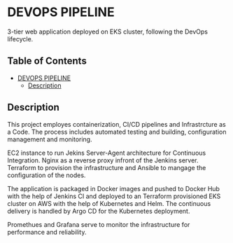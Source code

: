 # DEVOPS PIPELINE
3-tier web application deployed on EKS cluster, following the DevOps lifecycle.

## Table of Contents
- [DEVOPS PIPELINE](#devops-pipeline)
  - [Description](#description)

## Description
This project employes containerization, CI/CD pipelines and Infrastrcture as a Code. The process includes automated testing and building, configuration management and monitoring.

EC2 instance to run Jekins Server-Agent architecture for Continuous Integration. Nginx as a reverse proxy infront of the Jenkins server.
Terraform to provision the infrastructure and Ansible to mangage the configuration of the nodes.

The application is packaged in Docker images and pushed to Docker Hub with the help of Jenkins CI and deployed to an Terraform provisioned EKS cluster on AWS with the help of Kubernetes and Helm. The continuous delivery is handled by Argo CD for the Kubernetes deployment.

Promethues and Grafana serve to monitor the infrastructure for performance and reliability.

